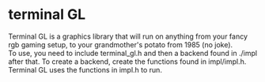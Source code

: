 # terminal GL
Terminal GL is a graphics library that will run on anything from your fancy rgb gaming setup, to your grandmother's potato from 1985 (no joke).
<br>
To use, you need to include terminal_gl.h and then a backend found in ./impl after that.
To create a backend, create the functions found in impl/impl.h. Terminal GL uses the functions in impl.h to run.
